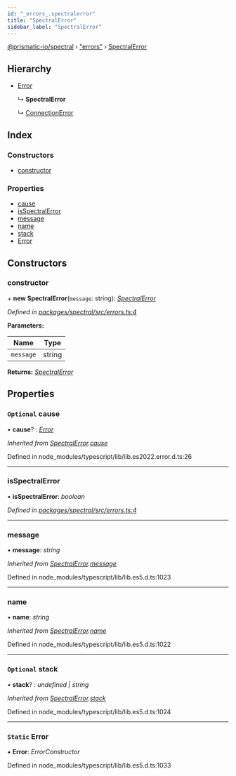 ```yaml
---
id: "_errors_.spectralerror"
title: "SpectralError"
sidebar_label: "SpectralError"
---
```


[@prismatic-io/spectral](../index.md) › ["errors"](../modules/_errors_.md) › [SpectralError](_errors_.spectralerror.md)

## Hierarchy

* [Error](_errors_.spectralerror.md#static-error)

  ↳ **SpectralError**

  ↳ [ConnectionError](_errors_.connectionerror.md)

## Index

### Constructors

* [constructor](_errors_.spectralerror.md#constructor)

### Properties

* [cause](_errors_.spectralerror.md#optional-cause)
* [isSpectralError](_errors_.spectralerror.md#isspectralerror)
* [message](_errors_.spectralerror.md#message)
* [name](_errors_.spectralerror.md#name)
* [stack](_errors_.spectralerror.md#optional-stack)
* [Error](_errors_.spectralerror.md#static-error)

## Constructors

###  constructor

\+ **new SpectralError**(`message`: string): *[SpectralError](_errors_.spectralerror.md)*

*Defined in [packages/spectral/src/errors.ts:4](https://github.com/prismatic-io/spectral/blob/v8.1.0/packages/spectral/src/errors.ts#L4)*

**Parameters:**

Name | Type |
------ | ------ |
`message` | string |

**Returns:** *[SpectralError](_errors_.spectralerror.md)*

## Properties

### `Optional` cause

• **cause**? : *[Error](_errors_.spectralerror.md#static-error)*

*Inherited from [SpectralError](_errors_.spectralerror.md).[cause](_errors_.spectralerror.md#optional-cause)*

Defined in node_modules/typescript/lib/lib.es2022.error.d.ts:26

___

###  isSpectralError

• **isSpectralError**: *boolean*

*Defined in [packages/spectral/src/errors.ts:4](https://github.com/prismatic-io/spectral/blob/v8.1.0/packages/spectral/src/errors.ts#L4)*

___

###  message

• **message**: *string*

*Inherited from [SpectralError](_errors_.spectralerror.md).[message](_errors_.spectralerror.md#message)*

Defined in node_modules/typescript/lib/lib.es5.d.ts:1023

___

###  name

• **name**: *string*

*Inherited from [SpectralError](_errors_.spectralerror.md).[name](_errors_.spectralerror.md#name)*

Defined in node_modules/typescript/lib/lib.es5.d.ts:1022

___

### `Optional` stack

• **stack**? : *undefined | string*

*Inherited from [SpectralError](_errors_.spectralerror.md).[stack](_errors_.spectralerror.md#optional-stack)*

Defined in node_modules/typescript/lib/lib.es5.d.ts:1024

___

### `Static` Error

▪ **Error**: *ErrorConstructor*

Defined in node_modules/typescript/lib/lib.es5.d.ts:1033
